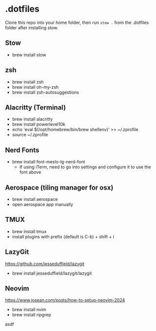 # .dotfiles

Clone this repo into your home folder, then run `stow .` from the .dotfiles folder after installing stow.

## Stow
- brew install stow

## zsh
- brew install zsh
- brew install oh-my-zsh
- brew install zsh-autosuggestions

## Alacritty (Terminal)
- brew install alacritty
- brew install powerlevel10k
- echo 'eval $(/opt/homebrew/bin/brew shellenv)' >> ~/.zprofile
- source ~/.zprofile

## Nerd Fonts
- brew install font-meslo-lg-nerd-font
    - If using iTerm, need to go into settings and configure it to use the font above

## Aerospace (tiling manager for osx)
- brew install aerospace
- open aerospace app manually

## TMUX
- brew install tmux
- install plugins with prefix (default is C-b) + shift + i

## LazyGit
https://github.com/jesseduffield/lazygit

- brew install jesseduffield/lazygit/lazygit

## Neovim
https://www.josean.com/posts/how-to-setup-neovim-2024

- brew install nvim
- brew install ripgrep

asdf

